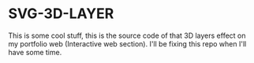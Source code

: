 # SVG-3D-LAYER

This is some cool stuff, this is the source code of that 3D layers effect on my portfolio web (Interactive web section). I'll be fixing this repo when I'll have some time.
